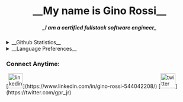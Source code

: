 <h1 align="center">__My name is Gino Rossi__</h1>
<h5 align="center">_I am a certified fullstack software engineer_</h5>

<details>
  <summary>__Github Statistics__</summary>
 <img align="left" alt="Gino's Stats" src="https://github-readme-stats.vercel.app/api?username=WeatherBoyGPR&show_icons=true&hide_border=true" />
</details>

<details>
  <summary>__Language Preferences__</summary>
  <img align="left" alt="Language Preferences" src="https://github-readme-stats.vercel.app/api/top-langs/?username=WeatherBoyGPR&layout=compact&theme=radical" \>
</details>

<h3 align="left">Connect Anytime:</h3>

<p align="left">
[<img src='https://cdn.jsdelivr.net/npm/simple-icons@3.0.1/icons/linkedin.svg' alt='linkedin' height='40'>](https://www.linkedin.com/in/gino-rossi-544042208/) [<img src='https://cdn.jsdelivr.net/npm/simple-icons@3.0.1/icons/twitter.svg' alt='twitter' height='40'>](https://twitter.com/gpr_jr) 
</p>
